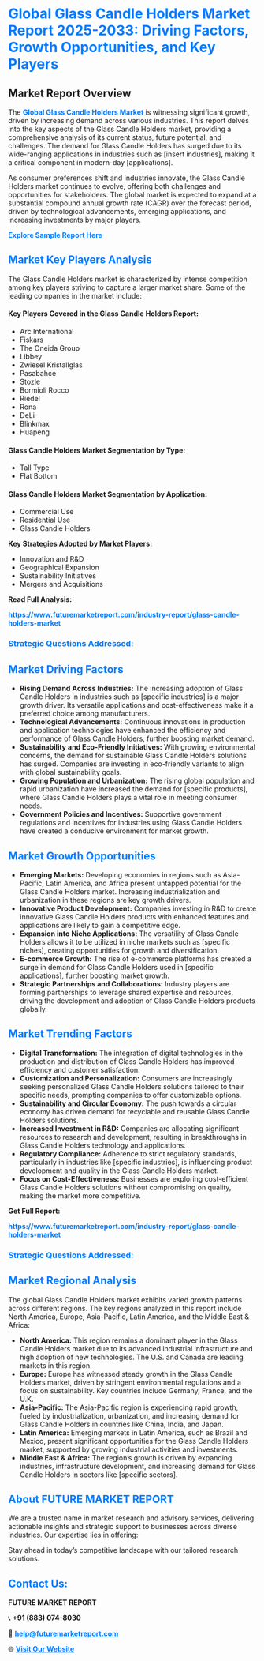 <h1 style="color: #007BFF;">Global Glass Candle Holders Market Report 2025-2033: Driving Factors, Growth Opportunities, and Key Players</h1>

<section id="overview">
<h2>Market Report Overview</h2>
<p>The <a href="https://www.futuremarketreport.com/industry-report/glass-candle-holders-market" style="color: #007BFF; text-decoration: none;"><strong>Global Glass Candle Holders Market</strong></a> is witnessing significant growth, driven by increasing demand across various industries. This report delves into the key aspects of the Glass Candle Holders market, providing a comprehensive analysis of its current status, future potential, and challenges. The demand for Glass Candle Holders has surged due to its wide-ranging applications in industries such as [insert industries], making it a critical component in modern-day [applications].</p>
<p>As consumer preferences shift and industries innovate, the Glass Candle Holders market continues to evolve, offering both challenges and opportunities for stakeholders. The global market is expected to expand at a substantial compound annual growth rate (CAGR) over the forecast period, driven by technological advancements, emerging applications, and increasing investments by major players.</p>
</section>

<section id="overview">
<p><a href="https://www.futuremarketreport.com/request-sample/reportId=116707" style="color: #007BFF; text-decoration: none;"><strong>Explore Sample Report Here</strong></a></p>
</section>

<section id="key-players">
<h2 style="color: #007BFF;">Market Key Players Analysis</h2>
<p>The Glass Candle Holders market is characterized by intense competition among key players striving to capture a larger market share. Some of the leading companies in the market include:</p>
<h4>Key Players Covered in the Glass Candle Holders Report:</h4>
<ul><li>Arc International</li><li>Fiskars</li><li>The Oneida Group</li><li>Libbey</li><li>Zwiesel Kristallglas</li><li>Pasabahce</li><li>Stozle</li><li>Bormioli Rocco</li><li>Riedel</li><li>Rona</li><li>DeLi</li><li>Blinkmax</li><li>Huapeng</li></ul>
<h4>Glass Candle Holders Market Segmentation by Type:</h4>
<ul><li>Tall Type</li><li>Flat Bottom</li></ul>

<h4>Glass Candle Holders Market Segmentation by Application:</h4>
<ul><li>Commercial Use</li><li>Residential Use</li><li>Glass Candle Holders</li></ul>
<p><strong>Key Strategies Adopted by Market Players:</strong></p>
<ul>
<li>Innovation and R&D</li>
<li>Geographical Expansion</li>
<li>Sustainability Initiatives</li>
<li>Mergers and Acquisitions</li>
</ul>
</section>

<section>
<p><strong>Read Full Analysis: </strong></p><a href="https://www.futuremarketreport.com/industry-report/glass-candle-holders-market" style="color: #007BFF; text-decoration: none;"><strong>https://www.futuremarketreport.com/industry-report/glass-candle-holders-market</strong></a>
<h3 style="color: #007BFF;">Strategic Questions Addressed:</h3>
</section>

<section id="driving-factors">
<h2 style="color: #007BFF;">Market Driving Factors</h2>
<ul>
<li><strong>Rising Demand Across Industries:</strong> The increasing adoption of Glass Candle Holders in industries such as [specific industries] is a major growth driver. Its versatile applications and cost-effectiveness make it a preferred choice among manufacturers.</li>
<li><strong>Technological Advancements:</strong> Continuous innovations in production and application technologies have enhanced the efficiency and performance of Glass Candle Holders, further boosting market demand.</li>
<li><strong>Sustainability and Eco-Friendly Initiatives:</strong> With growing environmental concerns, the demand for sustainable Glass Candle Holders solutions has surged. Companies are investing in eco-friendly variants to align with global sustainability goals.</li>
<li><strong>Growing Population and Urbanization:</strong> The rising global population and rapid urbanization have increased the demand for [specific products], where Glass Candle Holders plays a vital role in meeting consumer needs.</li>
<li><strong>Government Policies and Incentives:</strong> Supportive government regulations and incentives for industries using Glass Candle Holders have created a conducive environment for market growth.</li>
</ul>
</section>

<section id="growth-opportunities">
<h2 style="color: #007BFF;">Market Growth Opportunities</h2>
<ul>
<li><strong>Emerging Markets:</strong> Developing economies in regions such as Asia-Pacific, Latin America, and Africa present untapped potential for the Glass Candle Holders market. Increasing industrialization and urbanization in these regions are key growth drivers.</li>
<li><strong>Innovative Product Development:</strong> Companies investing in R&D to create innovative Glass Candle Holders products with enhanced features and applications are likely to gain a competitive edge.</li>
<li><strong>Expansion into Niche Applications:</strong> The versatility of Glass Candle Holders allows it to be utilized in niche markets such as [specific niches], creating opportunities for growth and diversification.</li>
<li><strong>E-commerce Growth:</strong> The rise of e-commerce platforms has created a surge in demand for Glass Candle Holders used in [specific applications], further boosting market growth.</li>
<li><strong>Strategic Partnerships and Collaborations:</strong> Industry players are forming partnerships to leverage shared expertise and resources, driving the development and adoption of Glass Candle Holders products globally.</li>
</ul>
</section>

<section id="trending-factors">
<h2 style="color: #007BFF;">Market Trending Factors</h2>
<ul>
<li><strong>Digital Transformation:</strong> The integration of digital technologies in the production and distribution of Glass Candle Holders has improved efficiency and customer satisfaction.</li>
<li><strong>Customization and Personalization:</strong> Consumers are increasingly seeking personalized Glass Candle Holders solutions tailored to their specific needs, prompting companies to offer customizable options.</li>
<li><strong>Sustainability and Circular Economy:</strong> The push towards a circular economy has driven demand for recyclable and reusable Glass Candle Holders solutions.</li>
<li><strong>Increased Investment in R&D:</strong> Companies are allocating significant resources to research and development, resulting in breakthroughs in Glass Candle Holders technology and applications.</li>
<li><strong>Regulatory Compliance:</strong> Adherence to strict regulatory standards, particularly in industries like [specific industries], is influencing product development and quality in the Glass Candle Holders market.</li>
<li><strong>Focus on Cost-Effectiveness:</strong> Businesses are exploring cost-efficient Glass Candle Holders solutions without compromising on quality, making the market more competitive.</li>
</ul>
</section>

<section>
<p><strong>Get Full Report: </strong></p><a href="https://www.futuremarketreport.com/industry-report/glass-candle-holders-market" style="color: #007BFF; text-decoration: none;"><strong>https://www.futuremarketreport.com/industry-report/glass-candle-holders-market</strong></a>
<h3 style="color: #007BFF;">Strategic Questions Addressed:</h3>
</section>


<section id="regional-analysis">
<h2 style="color: #007BFF;">Market Regional Analysis</h2>
<p>The global Glass Candle Holders market exhibits varied growth patterns across different regions. The key regions analyzed in this report include North America, Europe, Asia-Pacific, Latin America, and the Middle East & Africa:</p>
<ul>
<li><strong>North America:</strong> This region remains a dominant player in the Glass Candle Holders market due to its advanced industrial infrastructure and high adoption of new technologies. The U.S. and Canada are leading markets in this region.</li>
<li><strong>Europe:</strong> Europe has witnessed steady growth in the Glass Candle Holders market, driven by stringent environmental regulations and a focus on sustainability. Key countries include Germany, France, and the U.K.</li>
<li><strong>Asia-Pacific:</strong> The Asia-Pacific region is experiencing rapid growth, fueled by industrialization, urbanization, and increasing demand for Glass Candle Holders in countries like China, India, and Japan.</li>
<li><strong>Latin America:</strong> Emerging markets in Latin America, such as Brazil and Mexico, present significant opportunities for the Glass Candle Holders market, supported by growing industrial activities and investments.</li>
<li><strong>Middle East & Africa:</strong> The region’s growth is driven by expanding industries, infrastructure development, and increasing demand for Glass Candle Holders in sectors like [specific sectors].</li>
</ul>
</section>

<footer>
<h2 style="color: #007BFF;">About FUTURE MARKET REPORT</h2>
<p>We are a trusted name in market research and advisory services, delivering actionable insights and strategic support to businesses across diverse industries. Our expertise lies in offering:</p>

<p>Stay ahead in today’s competitive landscape with our tailored research solutions.</p>

<h2 style="color: #007BFF;">Contact Us:</h2>
<p><strong>FUTURE MARKET REPORT</strong></p>
<p>📞 <strong>+91 (883) 074-8030</strong></p>
<p>📧 <strong><a href="mailto:help@futuremarketreport.com" style="color: #007BFF;">help@futuremarketreport.com</a></strong></p>
<p>🌐 <strong><a href="https://www.futuremarketreport.com/" style="color: #007BFF;">Visit Our Website</a></strong></p>
</footer>